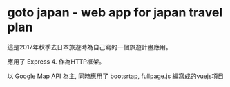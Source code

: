 # goto japan - web app for japan travel plan

這是2017年秋季去日本旅遊時為自己寫的一個旅遊計畫應用。

應用了 Express 4. 作為HTTP框架。

以 Google Map API 為主, 同時應用了 bootsrtap, fullpage.js 編寫成的vuejs項目
